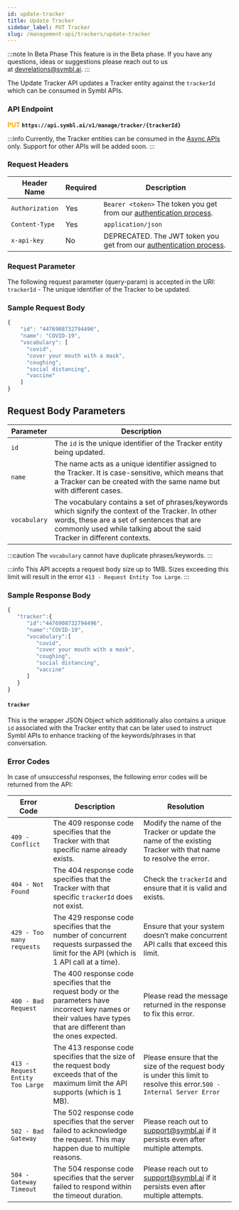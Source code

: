 ```yaml
---
id: update-tracker
title: Update Tracker 
sidebar_label: PUT Tracker 
slug: /management-api/trackers/update-tracker
---
```

:::note In Beta Phase
This feature is in the Beta phase. If you have any questions, ideas or suggestions please reach out to us at devrelations@symbl.ai.
:::

The Update Tracker API updates a Tracker entity against the `trackerId` which can be consumed in Symbl APIs.

### API Endpoint 

**<font color="orange">PUT</font> `https://api.symbl.ai/v1/manage/tracker/{trackerId}`**

:::info
Currently, the Tracker entities can be consumed in the [Async APIs](/docs/async-api/introduction) only. Support for other APIs will be added soon.
:::

### Request Headers

Header Name  | Required | Description
---------- | ------- |  ------- |
```Authorization``` | Yes | `Bearer <token>` The token you get from our [authentication process](/docs/developer-tools/authentication).
```Content-Type	``` | Yes | `application/json`
```x-api-key``` | No | DEPRECATED. The JWT token you get from our [authentication process](/docs/developer-tools/authentication).

### Request Parameter

The following request parameter (query-param) is accepted in the URI:
`trackerId` - The unique identifier of the Tracker to be updated.

### Sample Request Body

```javascript
{
    "id": "4476908732794496",
    "name": "COVID-19",
    "vocabulary": [
      "covid",
      "cover your mouth with a mask", 
      "coughing",
      "social distancing",
      "vaccine"
    ]
}
```
## Request Body Parameters

Parameter  | Description
---------- | -------
```id```| The `id` is the unique identifier of the Tracker entity being updated.
```name```| The name acts as a unique identifier assigned to the Tracker. It is case-sensitive, which means that a Tracker can be created with the same name but with different cases.
```vocabulary```| The vocabulary contains a set of phrases/keywords which signify the context of the Tracker. In other words, these are a set of sentences that are commonly used while talking about the said Tracker in different contexts. 

:::caution
The `vocabulary` cannot have duplicate phrases/keywords.
:::

:::info
This API accepts a request body size up to 1MB. Sizes exceeding this limit will result in the error `413 - Request Entity Too Large`.
:::

### Sample Response Body
```javascript
{
   "tracker":{
      "id":"4476908732794496",
      "name":"COVID-19",
      "vocabulary":[
         "covid",
         "cover your mouth with a mask",
         "coughing",
         "social distancing",
         "vaccine"
      ]
   }
}
```
#### `tracker` 
This is the wrapper JSON Object which additionally also contains a unique `id` associated with the Tracker entity that can be later used to instruct Symbl APIs to enhance tracking of the keywords/phrases in that conversation.

### Error Codes

In case of unsuccessful responses, the following error codes will be returned from the API:

Error Code  | Description | Resolution
---------- | ------- | -------
`409 - Conflict` | The 409 response code specifies that the Tracker with that specific name already exists. | Modify the name of the Tracker or update the name of the existing Tracker with that name to resolve the error.
`404 - Not Found` | The 404 response code specifies that the Tracker with that specific `trackerId` does not exist. | Check the `trackerId` and ensure that it is valid and exists.
`429 - Too many requests` | The 429 response code specifies that the number of concurrent requests surpassed the limit for the API (which is 1 API call at a time). | Ensure that your system doesn’t make concurrent API calls that exceed this limit.
`400 - Bad Request` | The 400 response code specifies that the request body or the parameters have incorrect key names or their values have types that are different than the ones expected. | Please read the message returned in the response to fix this error.
`413 - Request Entity Too Large` | The 413 response code specifies that the size of the request body exceeds that of the maximum limit the API supports (which is 1 MB). | Please ensure that the size of the request body is under this limit to resolve this error.`500 - Internal Server Error` | The 500 response code specifies that the server failed to handle the request. | Please reach out to support@symbl.ai if it persists even after multiple attempts.
`502 - Bad Gateway` | The 502 response code specifies that the server failed to acknowledge the request. This may happen due to multiple reasons. | Please reach out to support@symbl.ai if it persists even after multiple attempts.
`504 - Gateway Timeout` | The 504 response code specifies that the server failed to respond within the timeout duration. | Please reach out to support@symbl.ai if it persists even after multiple attempts.
